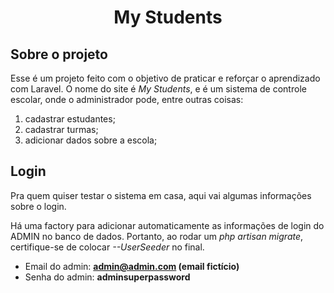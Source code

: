 <h1 align="center">My Students</h1>

## Sobre o projeto

Esse é um projeto feito com o objetivo de praticar e reforçar o aprendizado com Laravel.
O nome do site é *My Students*, e é um sistema de controle escolar, onde o administrador pode, entre outras coisas:

1. cadastrar estudantes;
2. cadastrar turmas;
3. adicionar dados sobre a escola;

## Login

Pra quem quiser testar o sistema em casa, aqui vai algumas informações sobre o login.

Há uma factory para adicionar automaticamente as informações de login do ADMIN no banco de dados. Portanto, ao rodar um *php  artisan migrate*,
certifique-se de colocar *--UserSeeder* no final.

- Email do admin: **admin@admin.com (email fictício)**
- Senha do admin: **adminsuperpassword**
